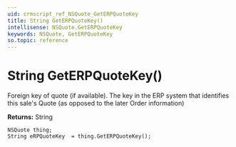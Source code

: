 ```yaml
---
uid: crmscript_ref_NSQuote_GetERPQuoteKey
title: String GetERPQuoteKey()
intellisense: NSQuote.GetERPQuoteKey
keywords: NSQuote, GetERPQuoteKey
so.topic: reference
---
```


# String GetERPQuoteKey()

Foreign key of quote (if available). The key in the ERP system that identifies this sale's Quote (as opposed to the later Order information)

**Returns:** String

```crmscript
NSQuote thing;
String eRPQuoteKey  = thing.GetERPQuoteKey();
```

